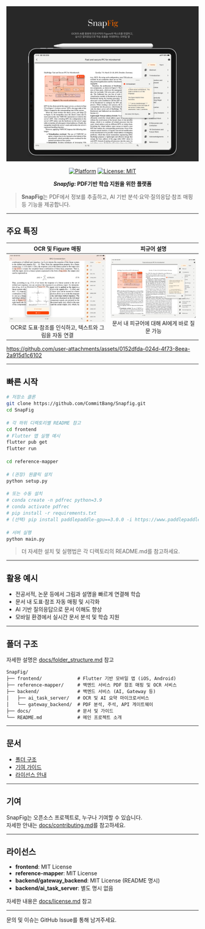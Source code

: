 <div align="center">

<img src="../docs/assets/title.png" alt="SnapFig"/>

[![Platform](https://img.shields.io/badge/Platform-Flutter%2C%20Python-blue)](https://flutter.dev)
[![License: MIT](https://img.shields.io/badge/License-MIT-green.svg)](docs/license.md)

***Snapfig*: PDF기반 학습 지원을 위한 플랫폼**

</div>

> **SnapFig**는 PDF에서 정보를 추출하고, AI 기반 분석·요약·질의응답·참조 매핑 등 기능을 제공합니다. 

---

## 주요 특징

| **OCR 및 Figure 매핑** | **피규어 설명** |
|:---------------------:|:--------------:|
| <img src="../docs/assets/FigureLink.PNG" width="300"/><br>OCR로 도표·참조를 인식하고, 텍스트와 그림을 자동 연결 | <img src="../docs/assets/AskFigure.PNG" width="300"/><br>문서 내 피규어에 대해 AI에게 바로 질문 가능 |

https://github.com/user-attachments/assets/0152dfda-024d-4f73-8eea-2a915d1c6102

---

## 빠른 시작

```bash
# 저장소 클론
git clone https://github.com/CommitBang/Snapfig.git
cd SnapFig

# 각 하위 디렉토리별 README 참고
cd frontend
# Flutter 앱 실행 예시
flutter pub get
flutter run

cd reference-mapper

# (권장) 원클릭 설치
python setup.py

# 또는 수동 설치
# conda create -n pdfrec python=3.9
# conda activate pdfrec
# pip install -r requirements.txt
# (선택) pip install paddlepaddle-gpu==3.0.0 -i https://www.paddlepaddle.org.cn/packages/stable/cu123/

# 서버 실행
python main.py
```

> 더 자세한 설치 및 실행법은 각 디렉토리의 README.md를 참고하세요.

---

## 활용 예시

- 전공서적, 논문 등에서 그림과 설명을 빠르게 연결해 학습
- 문서 내 도표·참조 자동 매핑 및 시각화
- AI 기반 질의응답으로 문서 이해도 향상
- 모바일 환경에서 실시간 문서 분석 및 학습 지원

---

## 폴더 구조

자세한 설명은 [docs/folder_structure.md](../docs/folder_structure.md) 참고

```
SnapFig/
├── frontend/             # Flutter 기반 모바일 앱 (iOS, Android)
├── reference-mapper/     # 백엔드 서비스 PDF 참조 매핑 및 OCR 서비스
├── backend/              # 백엔드 서비스 (AI, Gateway 등)
│   ├── ai_task_server/   # OCR 및 AI 요약 마이크로서비스
│   └── gateway_backend/  # PDF 분석, 주석, API 게이트웨이
├── docs/                 # 문서 및 가이드
└── README.md             # 메인 프로젝트 소개
```

---

## 문서

- [폴더 구조](../docs/folder_structure.md)
- [기여 가이드](../docs/contributing.md)
- [라이선스 안내](../docs/license.md)

---

## 기여

SnapFig는 오픈소스 프로젝트로, 누구나 기여할 수 있습니다.  
자세한 안내는 [docs/contributing.md](../docs/contributing.md)를 참고하세요.

---

## 라이선스

- **frontend**: MIT License
- **reference-mapper**: MIT License
- **backend/gateway_backend**: MIT License (README 명시)
- **backend/ai_task_server**: 별도 명시 없음

자세한 내용은 [docs/license.md](../docs/license.md) 참고

---

문의 및 이슈는 GitHub Issue를 통해 남겨주세요.
